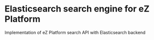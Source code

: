 # Elasticsearch search engine for eZ Platform
Implementation of eZ Platform search API with Elasticsearch backend
